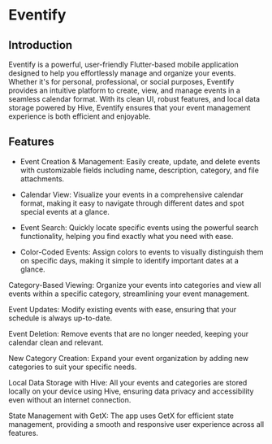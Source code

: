 # Eventify
## Introduction

Eventify is a powerful, user-friendly Flutter-based mobile application designed to help you effortlessly manage and organize your events. Whether it's for personal, professional, or social purposes, Eventify provides an intuitive platform to create, view, and manage events in a seamless calendar format. With its clean UI, robust features, and local data storage powered by Hive, Eventify ensures that your event management experience is both efficient and enjoyable.

## Features
- Event Creation & Management: Easily create, update, and delete events with customizable fields including name, description, category, and file attachments.

- Calendar View: Visualize your events in a comprehensive calendar format, making it easy to navigate through different dates and spot special events at a glance.

- Event Search: Quickly locate specific events using the powerful search functionality, helping you find exactly what you need with ease.

- Color-Coded Events: Assign colors to events to visually distinguish them on specific days, making it simple to identify important dates at a glance.

Category-Based Viewing: Organize your events into categories and view all events within a specific category, streamlining your event management.

Event Updates: Modify existing events with ease, ensuring that your schedule is always up-to-date.

Event Deletion: Remove events that are no longer needed, keeping your calendar clean and relevant.

New Category Creation: Expand your event organization by adding new categories to suit your specific needs.

Local Data Storage with Hive: All your events and categories are stored locally on your device using Hive, ensuring data privacy and accessibility even without an internet connection.

State Management with GetX: The app uses GetX for efficient state management, providing a smooth and responsive user experience across all features.
